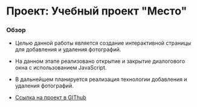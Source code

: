 # Проект: Учебный проект "Место"

### Обзор
* Целью данной работы является создание интерактивной страницы для добавления и удаления фотографий. 
* На данном этапе реализовано открытие и закрытие диалогового окна с использованием JavaScript.
* В дальнейшем планируется реализация технологии добавления и удаления фотографий.


* [Ссылка на проект в GIThub](git@github.com:arkel-tatiana/mesto.git)


